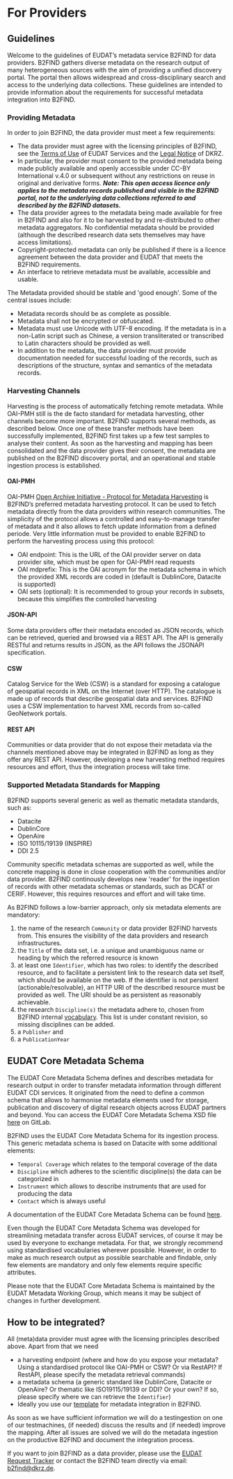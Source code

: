 # For Providers

## Guidelines
Welcome to the guidelines of EUDAT’s metadata service B2FIND for data providers. B2FIND gathers diverse metadata on the research output of many heterogeneous sources with the aim of providing a unified discovery portal. The portal then allows widespread and cross-disciplinary search and access to the underlying data collections. These guidelines are intended to provide information about the requirements for successful metadata integration into B2FIND.

### Providing Metadata
In order to join B2FIND, the data provider must meet a few requirements:
* The data provider must agree with the licensing principles of B2FIND, see the [Terms of Use](https://www.eudat.eu/eudat-cdi-aup) of EUDAT Services and the [Legal Notice](https://www.dkrz.de/en/about-en/contact/impressum?set_language=en) of DKRZ.
* In particular, the provider must consent to the provided metadata being made publicly available and openly accessible under CC-BY International v.4.0 or subsequent without any restrictions on reuse in original and derivative forms. 
   ***Note: This open access licence only applies to the metadata records published and visible in the B2FIND portal, not to the underlying data collections referred to and described by the B2FIND datasets.*** 
* The data provider agrees to the metadata being made available for free in B2FIND and also for it to be harvested by and re-distributed to other metadata aggregators. No confidential metadata should be provided (although the described research data sets themselves may have access limitations). 
* Copyright-protected metadata can only be published if there is a licence agreement between the data provider and EUDAT that meets the B2FIND requirements.
* An interface to retrieve metadata must be available, accessible and usable. 

The Metadata provided should be stable and 'good enough'. Some of the central issues include:
* Metadata records should be as complete as possible.
* Metadata shall not be encrypted or obfuscated.
* Metadata must use Unicode with UTF-8 encoding. If the metadata is in a non-Latin script such as Chinese, a version transliterated or transcribed to Latin characters should be provided as well.
* In addition to the metadata, the data provider must provide documentation needed for successful loading of the records, such as descriptions of the structure, syntax and semantics of the metadata records.

### Harvesting Channels
Harvesting is the process of automatically fetching remote metadata. While OAI-PMH still is the de facto standard for metadata harvesting, other channels become more important. B2FIND supports several methods, as described below. Once one of these transfer methods have been successfully implemented, B2FIND first takes up a few test samples to analyse their content. As soon as the harvesting and mapping has been consolidated and the data provider gives their consent, the metadata are published on the B2FIND discovery portal, and an operational and stable ingestion process is established. 
#### OAI-PMH
OAI-PMH [Open Archive Initiative - Protocol for Metadata Harvesting](https://www.openarchives.org/pmh/) is B2FIND’s preferred metadata harvesting protocol. It can be used to fetch metadata directly from the data providers within research communities. The simplicity of the protocol allows a controlled and easy-to-manage transfer of metadata and it also allows to fetch update information from a defined periode. Very little information must be provided to enable B2FIND to perform the harvesting process using this protocol:
* OAI endpoint: This is the URL of the OAI provider server on data provider site, which must be open for OAI-PMH read requests
* OAI mdprefix: This is the OAI acronym for the metadata schema in which the provided XML records are coded in (default is DublinCore, Datacite is supported)
* OAI sets (optional): It is recommended to group your records in subsets, because this simplifies the controlled harvesting
#### JSON-API
Some data providers offer their metadata encoded as JSON records, which can be retrieved, queried and browsed via a REST API. The API is generally RESTful and returns results in JSON, as the API follows the JSONAPI specification.
#### CSW
Catalog Service for the Web (CSW) is a standard for exposing a catalogue of geospatial records in XML on the Internet (over HTTP). The catalogue is made up of records that describe geospatial data and services. B2FIND uses a CSW implementation to harvest XML records from so-called GeoNetwork portals. 
#### REST API
Communities or data provider that do not expose their metadata via the channels mentioned above may be integrated in B2FIND as long as they offer any REST API. However, developing a new harvesting method requires resources and effort, thus the integration process will take time. 

### Supported Metadata Standards for Mapping
B2FIND supports several generic as well as thematic metadata standards, such as:
* Datacite
* DublinCore
* OpenAire
* ISO 10115/19139 (INSPIRE)
* DDI 2.5

Community specific metadata schemas are supported as well, while the concrete mapping is done in close cooperation with the communities and/or data provider. B2FIND continously develops new 'reader' for the ingestion of records with other metadata schemas or standards, such as DCAT or CERIF. However, this requires resources and effort and will take time. 

As B2FIND follows a low-barrier approach, only six metadata elements are mandatory:

1. the name of the research `Community` or data provider B2FIND harvests from. This ensures the visibility of the data providers and research infrastructures. 
2. the `Title` of the data set, i.e. a unique and unambiguous name or heading by which the referred resource is known 
3. at least one `Identifier`, which has two roles: to identify the described resource, and to facilitate a persistent link to the research data set itself, which should be available on the web. If the identifier is not persistent (actionable/resolvable), an HTTP URI of the described resource must be provided as well. The URI should be as persistent as reasonably achievable.
4. the research `Discipline(s)` the metadata adhere to, chosen from B2FIND internal [vocabulary](https://github.com/EUDAT-B2FIND/md-ingestion/blob/master/etc/b2find_disciplines.yaml). This list is under constant revision, so missing disciplines can be added.
5. a `Publisher` and 
6. a `PublicationYear`


## EUDAT Core Metadata Schema
The EUDAT Core Metadata Schema defines and describes metadata for research output in order to transfer metadata information through different EUDAT CDI services. It originated from the need to define a common schema that allows to harmonise metadata elements used for storage, publication and discovery of digital research objects across EUDAT partners and beyond. You can access the EUDAT Core Metadata Schema XSD file [here](https://gitlab.eudat.eu/eudat-metadata/eudat-core-schema/-/blob/master/eudat-core.xsd) on GitLab.

B2FIND uses the EUDAT Core Metadata Schema for its ingestion process. This generic metadata schema is based on Datacite with some additional elements:
* `Temporal Coverage` which relates to the temporal coverage of the data
* `Discipline` which adheres to the scientific discipline(s) the data can be categorized in
* `Instrument` which allows to describe instruments that are used for producing the data
* `Contact` which is always useful

A documentation of the EUDAT Core Metadata Schema can be found [here](https://eudat-b2find.github.io/schema-doc/introduction.html). 

Even though the EUDAT Core Metadata Schema was developed for streamlining metadata transfer across EUDAT services, of course it may be used by everyone to exchange metadata. For that, we strongly recommend using standardised vocabularies wherever possible. However, in order to make as much research output as possible searchable and findable, only few elements are mandatory and only few elements require specific attributes.

Please note that the EUDAT Core Metadata Schema is maintained by the EUDAT Metadata Working Group, which means it may be subject of changes in further development. 


## How to be integrated?
All (meta)data provider must agree with the licensing principles described above. Apart from that we need
* a harvesting endpoint (where and how do you expose your metadata? Using a standardised protocol like OAI-PMH or CSW? Or via RestAPI? If RestAPI, please specify the metadata retrieval commands)
* a metadata schema (a generic standard like DublinCore, Datacite or OpenAire? Or thematic like ISO19115/19139 or DDI? Or your own? If so, please specify where we can retrieve the `Identifier`)
* Ideally you use our [template](https://b2drop.eudat.eu/s/KZJXroDeB24HEgi/download) for metadata integration in B2FIND. 

As soon as we have sufficient information we will do a testingestion on one of our testmachines, (if needed) discuss the results and (if needed) improve the mapping. After all issues are solved we will do the metadata ingestion on the productive B2FIND and document the integration process. 

If you want to join B2FIND as a data provider, please use the [EUDAT Request Tracker](https://eudat.eu/contact-support-request) or contact the B2FIND team directly via email: b2find@dkrz.de.  
